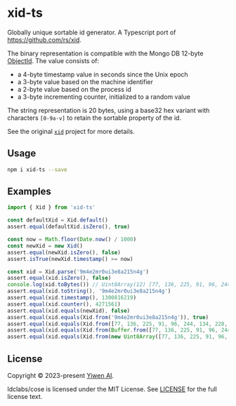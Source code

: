 # xid-ts

Globally unique sortable id generator. A Typescript port of https://github.com/rs/xid.

The binary representation is compatible with the Mongo DB 12-byte [ObjectId][object-id].
The value consists of:

- a 4-byte timestamp value in seconds since the Unix epoch
- a 3-byte value based on the machine identifier
- a 2-byte value based on the process id
- a 3-byte incrementing counter, initialized to a random value

The string representation is 20 bytes, using a base32 hex variant with characters `[0-9a-v]`
to retain the sortable property of the id.

See the original [`xid`] project for more details.

## Usage

```sh
npm i xid-ts --save
```

## Examples

```js
import { Xid } from 'xid-ts'

const defaultXid = Xid.default()
assert.equal(defaultXid.isZero(), true)

const now = Math.floor(Date.now() / 1000)
const newXid = new Xid()
assert.equal(newXid.isZero(), false)
assert.isTrue(newXid.timestamp() >= now)

const xid = Xid.parse('9m4e2mr0ui3e8a215n4g')
assert.equal(xid.isZero(), false)
console.log(xid.toBytes()) // Uint8Array(12) [77, 136, 225, 91, 96, 244, 134, 228, 40, 65, 45, 201]
assert.equal(xid.toString(), '9m4e2mr0ui3e8a215n4g')
assert.equal(xid.timestamp(), 1300816219)
assert.equal(xid.counter(), 4271561)
assert.equal(xid.equals(newXid), false)
assert.equal(xid.equals(Xid.from('9m4e2mr0ui3e8a215n4g')), true)
assert.equal(xid.equals(Xid.from([77, 136, 225, 91, 96, 244, 134, 228, 40, 65, 45, 201])), true)
assert.equal(xid.equals(Xid.from(Buffer.from([77, 136, 225, 91, 96, 244, 134, 228, 40, 65, 45, 201]))), true)
assert.equal(xid.equals(Xid.from(new Uint8Array([77, 136, 225, 91, 96, 244, 134, 228, 40, 65, 45, 201]))), true)
```

[`xid`]:  https://github.com/rs/xid
[object-id]: https://docs.mongodb.org/manual/reference/object-id/

## License
Copyright © 2023-present [Yiwen AI](https://github.com/yiwen-ai).

ldclabs/cose is licensed under the MIT License. See [LICENSE](LICENSE) for the full license text.